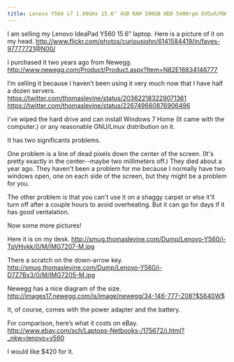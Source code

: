 ```yaml
---
title: Lenovo Y560 i7 1.60GHz 15.6" 4GB RAM 500GB HDD 5400rpm DVD±R/RW
---
```


I am selling my Lenovo IdeaPad Y560 15.6” laptop. Here is a picture of it on my head.
http://www.flickr.com/photos/curiousjohn/6141584419/in/faves-97777721@N00/

I purchased it two years ago from Newegg.
http://www.newegg.com/Product/Product.aspx?Item=N82E16834146777

I’m selling it because I haven’t been using it very much now that I have half a dozen servers.
https://twitter.com/thomaslevine/status/203622183229071361
https://twitter.com/thomaslevine/status/226749660876906496

I’ve wiped the hard drive and can install Windows 7 Home (It came with the computer.) or any reasonable GNU/Linux distribution on it.

It has two significants problems.

One problem is a line of dead pixels down the center of the screen. (It's pretty exactly in the center--maybe two millimeters off.) They died about a year ago. They haven't been a problem for me because I normally have two windows open, one on each side of the screen, but they might be a problem for you.

The other problem is that you can't use it on a shaggy carpet or else it'll turn off after a couple hours to avoid overheating. But it can go for days if it has good ventalation.

Now some more pictures!

Here it is on my desk.
http://smug.thomaslevine.com/Dump/Lenovo-Y560/i-TpVHvkk/0/M/IMG7207-M.jpg

There a scratch on the down-arrow key.
http://smug.thomaslevine.com/Dump/Lenovo-Y560/i-D7Z7Bx3/0/M/IMG7205-M.jpg

Newegg has a nice diagram of the size.
http://images17.newegg.com/is/image/newegg/34-146-777-Z08?$S640W$

It, of course, comes with the power adapter and the battery.

For comparison, here’s what it costs on eBay.
http://www.ebay.com/sch/Laptops-Netbooks-/175672/i.html?_nkw=lenovo+y560

I would like $420 for it.
